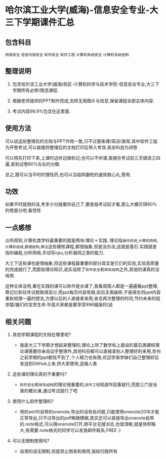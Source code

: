 # 哈尔滨工业大学(威海)-信息安全专业-大三下学期课件汇总

## 包含科目

`网络安全` `信息内容安全` `软件安全` `软件工程` `计算机系统安全` `计算机系统结构`

## 整理说明

1. 包含哈尔滨工业大学(威海)校区-计算机科学与技术学院-信息安全专业,大三下学期所有必修/限选课程.

2. 根据老师提供的PPT制作而成,去除无用图片与信息,保留课程全部主体内容.

3. 考试内容99.9%包含在这里面.

## 使用方法

可以说这些整理后的文档与PPT作用一致,只不过更条理/简洁/直观.其中软件工程为开卷考试,可以直接将整理后的文档打印后带入考场.其余科目为闭卷

可以预先打印下来,上课时边听边做标记;也可以不听课,直接在考试前三天细读三四遍,拿到试卷80%左右的分数.

总之,既可以当平时的慢性药,也可以当临阵磨枪的速效救心丸,管用.

## 功效

如果平时就用的话,考多少分就看你自己了,要是临考试前才看,那么大概可得80%的卷面分吧,看悟性

## 一点感想

众所周知,计算机类学科最重要的就是两块:理论＋实践. 理论指`操作系统`,`计算机网络`,`计算机组成`,`数据结构`,`算法`这些硬核课程,都很抽象,但是没办法,这就是基石.实践就是指你编程,分析网络,手动写cpu,分析漏洞之类的能力.

大三下这些课也是很抽象,但这些课程最重要的部分其实是它们的实验,实验高质量的完成就行了,而那些理论知识,说实话除了`软件安全`和`体系结构`之外,其他的课真的没啥用.

这种主体没用,重在实践的课可以称作是水课了,我看周围人都是一遍遍看ppt整理,靠记忆和往年试题取得高分,而ppt每页内容有限,前后支离破碎,于是萌生将ppt内容重新梳理一遍的想法,方便以后的人直接拿来用,省去再次整理的时间,节约未来的程序猿/媛们的宝贵生命.毕竟大家都是要享受996福报的(逃

## 相关问题

1. 其他学期课程的文档在哪里呢?
   * 我是大三下学期才想起来整理的,理论上除了数学和上面说的基石类硬核理论课需要你亲自动手整理外,其他科目都可以直接拿别人整理好的来用,奈何之前学期的ppt都找不到了,个人精力也有限,欢迎学弟学妹们自己整理好后发送到GitHub上来,供大家使用,造福人类

2. 这些课的理论真的不重要吗?
   * `软件安全`和`体系结构`的理论很重要的,`软件工程`知道咋回事就行,而那三门安全类的概论课,通过考试就行了吧

3. 使用什么软件整理的?
   * 用的win10自带的onenote,导出的话有些问题,只能使用onenote2016才能正常导出,只不过导出的pdf略微模糊,其实还可以直接导出onenote自带的.note格式,可以用onenote打开,跨平台无缝浏览,也很清晰,就是体积略大,有需要.note格式的同学可以发我邮件联系,FREE :)

4. 可以无限制使用吗?
   * 自用的话无限制,但是禁止倒卖和商用,版权归我所有